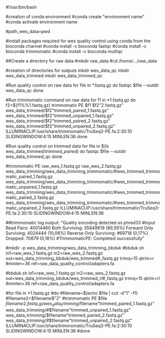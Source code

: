 #!/usr/bin/bash

#creation of conda environment
#conda create "environment name"
#conda activate environment name

#path_wes_data=pwd

#install packages required for wes quality control using conda from the bioconda channel
#conda install -c bioconda fastqc
#conda install -c bioconda trimmomatic
#conda install -c bioconda multiqc

##Create a directory for raw data
#mkdir raw_data
#cd /home/.../raw_data

#creation of directories for outputs
mkdir wes_data_qc
mkdir wes_data_trimmed
mkdir wes_data_trimmed_qc

#Run quality control on raw data
for file in *.fastq.gz
do
fastqc $file --outdir wes_data_qc
done

#Run trimmomatic command on raw data
for f1 in *1.fastq.gz
do 
f2=${f1%%1.fastq.gz}
trimmomatic PE $f1 $f2"2.fastq.gz" wes_data_trimmed/$f2"trimmed_paired_1.fastq.gz" wes_data_trimmed/$f2"trimmed_unpaired_1.fastq.gz" wes_data_trimmed/$f2"trimmed_paired_2.fastq.gz" wes_data_trimmed/$f2"trimmed_unpaired_2.fastq.gz" ILLUMINACLIP:/usr/share/trimmomatic/TruSeq3-PE.fa:2:30:10 SLIDINGWINDOW:4:15 MINLEN:36
done

#Run quality control on trimmed data
for file in $(ls wes_data_trimmed/*trimmed_paired*)
do
fastqc $file --outdir wes_data_trimmed_qc
done


#trimmomatic PE raw_wes_1.fastq.gz raw_wes_2.fastq.gz wes_data_trimming/wes_data_trimming_trimmomatic/#wes_trimmed_trimmomatic_paired_1.fastq.gz wes_data_trimming/wes_data_trimming_trimmomatic/#wes_trimmed_trimmomatic_unpaired_1.fastq.gz wes_data_trimming/wes_data_trimming_trimmomatic/#wes_trimmed_trimmomatic_paired_2.fastq.gz wes_data_trimming/wes_data_trimming_trimmomatic/#wes_trimmed_trimmomatic_unpaired_2.fastq.gz  ILLUMINACLIP:/usr/share/trimmomatic/TruSeq3-PE.fa:2:30:10 SLIDINGWINDOW:4:15 MINLEN:36

##trimmomatic log output: "Quality encoding detected as phred33
#Input Read Pairs: 40014460 Both Surviving: 35849619 (89,59%) Forward Only Surviving: 4024444 (10,06%) Reverse Only Surviving: #69718 (0,17%) Dropped: 70679 (0,18%)
#TrimmomaticPE: Completed successfully"

#mkdir -p wes_data_trimming/wes_data_trimming_bbduk
#bbduk.sh in1=raw_wes_1.fastq.gz in2=raw_wes_2.fastq.gz out=wes_data_trimming_bbduk/wes_trimmed#_fastq.gz trimq=15 qtrim=r #minlen=36 ref=raw_data_quality_control/adapters.fa

#bbduk.sh in1=raw_wes_1.fastq.gz in2=raw_wes_2.fastq.gz out=wes_data_trimming_bbduk/wes_trimmed_rl#_fastq.gz trimq=15 qtrim=rl #minlen=36 ref=raw_data_quality_control/adapters.fa


#for file in *1.fastq.gz
#do 
#filename=$(echo $file | cut -d"1" -f1)
#filename2=$filename$"2"
#trimmomatic PE $file $filename2.fastq.gz wes_data_trimming/$filename"trimmed_paired_1.fastq.gz" wes_data_trimming/#$filename"trimmed_unpaired_1.fastq.gz" wes_data_trimming/$filename"trimmed_paired_2.fastq.gz" wes_data_trimming/#$filename"trimmed_unpaired_2.fastq.gz" ILLUMINACLIP:/usr/share/trimmomatic/TruSeq3-PE.fa:2:30:10 SLIDINGWINDOW:4:15 MINLEN:36
#done



